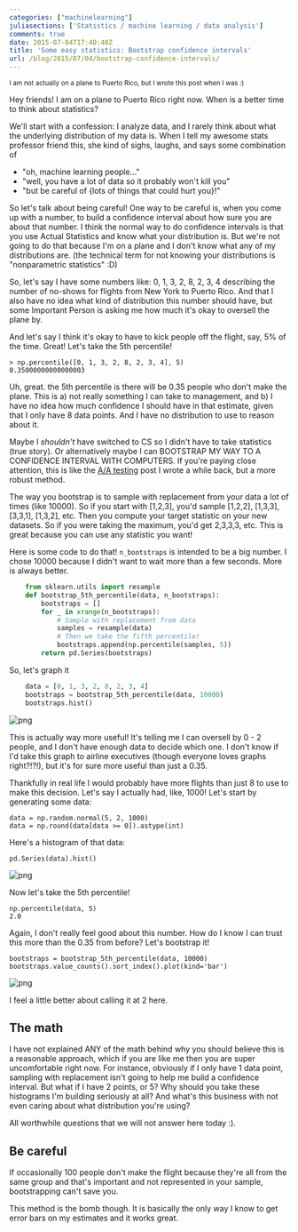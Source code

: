```yaml
---
categories: ["machinelearning"]
juliasections: ['Statistics / machine learning / data analysis']
comments: true
date: 2015-07-04T17:40:40Z
title: 'Some easy statistics: Bootstrap confidence intervals'
url: /blog/2015/07/04/bootstrap-confidence-intervals/
---
```


<small>I am not actually on a plane to Puerto Rico, but I wrote this post when I was :)</small>

Hey friends! I am on a plane to Puerto Rico right now. When is a better time to think about statistics?

We'll start with a confession: I analyze data, and I rarely think about what the underlying distribution of my data is. When I tell my awesome stats professor friend this, she kind of sighs, laughs, and says some combination of

* "oh, machine learning people..."
* "well, you have a lot of data so it probably won't kill you"
* "but be careful of {lots of things that could hurt you}!"

So let's talk about being careful! One way to be careful is, when you come up with a number, to build a confidence interval about how sure you are about that number. I think the normal way to do confidence intervals is that you use Actual Statistics and know what your distribution is. But we're not going to do that because I'm on a plane and I don't know what any of my distributions are. (the technical term for not knowing your distributions is "nonparametric statistics" :D)

So, let's say I have some numbers like: 0, 1, 3, 2, 8, 2, 3, 4 describing the number of no-shows for flights from New York to Puerto Rico. And that I also have no idea what kind of distribution this number should have, but some Important Person is asking me how much it's okay to oversell the plane by.

And let's say I think it's okay to have to kick people off the flight, say, 5% of the time. Great! Let's take the 5th percentile!


    > np.percentile([0, 1, 3, 2, 8, 2, 3, 4], 5)
    0.35000000000000003


Uh, great. the 5th percentile is there will be 0.35 people who don't make the plane. This is a) not really something I can take to management, and b) I have no idea how much confidence I should have in that estimate, given that I only have 8 data points. And I have no distribution to use to reason about it.

Maybe I *shouldn't* have switched to CS so I didn't have to take statistics (true story). Or alternatively maybe I can BOOTSTRAP MY WAY TO A CONFIDENCE INTERVAL WITH COMPUTERS. If you're paying close attention, this is like the [A/A testing](http://jvns.ca/blog/2015/02/06/a-a-testing/) post I wrote a while back, but a more robust method.

The way you bootstrap is to sample with replacement from your data a lot of times (like 10000). So if you start with [1,2,3], you'd sample [1,2,2], [1,3,3], [3,3,1], [1,3,2], etc. Then you compute your target statistic on your new datasets. So if you were taking the maximum, you'd get 2,3,3,3, etc. This is great because you can use any statistic you want!

Here is some code to do that! `n_bootstraps` is intended to be a big number. I chose 10000 because I didn't want to wait more than a few seconds. More is always better.


```python
    from sklearn.utils import resample
    def bootstrap_5th_percentile(data, n_bootstraps):
        bootstraps = []
        for _ in xrange(n_bootstraps):
            # Sample with replacement from data
            samples = resample(data)
            # Then we take the fifth percentile!
            bootstraps.append(np.percentile(samples, 5))
        return pd.Series(bootstraps)
```

So, let's graph it

```python
    data = [0, 1, 3, 2, 8, 2, 3, 4]
    bootstraps = bootstrap_5th_percentile(data, 10000)
    bootstraps.hist()
```

![png](/images/bootstrap%20fun_6_2.png)

This is actually way more useful! It's telling me I can oversell by 0 - 2 people, and I don't have enough data to decide which one. I don't know if I'd take this graph to airline executives (though everyone loves graphs right?!?!), but it's for sure more useful than just a 0.35.

Thankfully in real life I would probably have more flights than just 8 to use to make this decision. Let's say I actually had, like, 1000! Let's start by generating some data:

    data = np.random.normal(5, 2, 1000)
    data = np.round(data[data >= 0]).astype(int)

Here's a histogram of that data:


    pd.Series(data).hist()


![png](/images/bootstrap%20fun_10_1.png)


Now let's take the 5th percentile!


    np.percentile(data, 5)
    2.0



Again, I don't really feel good about this number. How do I know I can trust this more than the 0.35 from before? Let's bootstrap it!


    bootstraps = bootstrap_5th_percentile(data, 10000)
    bootstraps.value_counts().sort_index().plot(kind='bar')


![png](/images/bootstrap%20fun_14_1.png)


I feel a little better about calling it at 2 here.

## The math

I have not explained ANY of the math behind why you should believe this is a reasonable approach, which if you are like me then you are super uncomfortable right now. For instance, obviously if I only have 1 data point, sampling with replacement isn't going to help me build a confidence interval. But what if I have 2 points, or 5? Why should you take these histograms I'm building seriously at all? And what's this business with not even caring about what distribution you're using?

All worthwhile questions that we will not answer here today :).

## Be careful

If occasionally 100 people don't make the flight because they're all from the same group and that's important and not represented in your sample, bootstrapping can't save you.

This method is the bomb though. It is basically the only way I know to get error bars on my estimates and it works great.